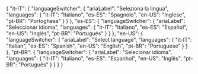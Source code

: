 {
"it-IT": {
"languageSwitcher": {
"ariaLabel": "Seleziona la lingua",
"languages": {
"it-IT": "Italiano",
"es-ES": "Spagnolo",
"en-US": "Inglese",
"pt-BR": "Portoghese"
}
}
},
"es-ES": {
"languageSwitcher": {
"ariaLabel": "Seleccionar idioma",
"languages": {
"it-IT": "Italiano",
"es-ES": "Español",
"en-US": "Inglés",
"pt-BR": "Portugués"
}
}
},
"en-US": {
"languageSwitcher": {
"ariaLabel": "Select language",
"languages": {
"it-IT": "Italian",
"es-ES": "Spanish",
"en-US": "English",
"pt-BR": "Portuguese"
}
}
},
"pt-BR": {
"languageSwitcher": {
"ariaLabel": "Selecionar idioma",
"languages": {
"it-IT": "Italiano",
"es-ES": "Espanhol",
"en-US": "Inglês",
"pt-BR": "Português"
}
}
}
}
